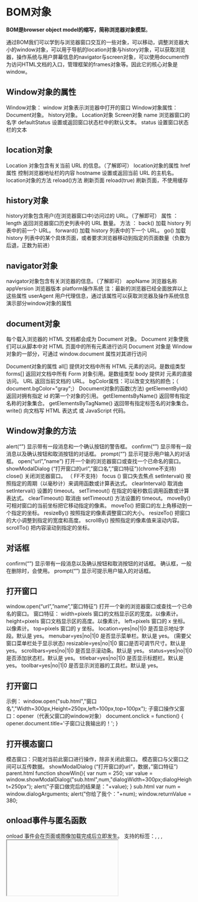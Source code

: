# BOM对象

**BOM是browser object model的缩写，简称浏览器对象模型**。

通过BOM我们可以学到与浏览器窗口交互的一些对象，可以移动，调整浏览器大小的window对象，可以用于导航的location对象与history对象，可以获取浏览器，操作系统与用户屏幕信息的navigator与screen对象，可以使用document作为访问HTML文档的入口，管理框架的frames对象等。因此它的核心对象是window。

## Window对象的属性

Window对象： window 对象表示浏览器中打开的窗口
	Window对象属性：
	Document对象。
	history对象。
	Location对象
	Screen对象
	name 浏览器窗口的名字
	defaultStatus 设置或返回窗口状态栏中的默认文本。
	status 设置窗口状态栏的文本

## location对象

Location 对象包含有关当前 URL 的信息。（了解即可）
	location对象的属性
		href属性 控制浏览器地址栏的内容
		hostname 设置或返回当前 URL 的主机名。
	location对象的方法
		reload()方法 刷新页面
		reload(true) 刷新页面，不使用缓存

## history对象

history对象包含用户(在浏览器窗口中)访问过的 URL。（了解即可）
	属性 ：
		length 返回浏览器窗口历史列表中的 URL 数量。
	方法 ：
		back() 加载 history 列表中的前一个 URL。
		forward() 加载 history 列表中的下一个 URL。
		go() 加载 history 列表中的某个具体页面，或者要求浏览器移动到指定的页面数量（负数为后退，正数为前进）

## navigator对象 

navigator对象包含有关浏览器的信息。（了解即可）
	appName 浏览器名称
	appVersion 浏览器版本
	platform操作系统
注：最新的浏览器已经全面放弃以上这些属性
	userAgent 用户代理信息，通过该属性可以获取浏览器及操作系统信息
	演示部分window对象的属性

## document对象 

每个载入浏览器的 HTML 文档都会成为 Document 对象。
	Document 对象使我们可以从脚本中对 HTML 页面中的所有元素进行访问
	Document 对象是 Window 对象的一部分，可通过 window.document 属性对其进行访问
	

Document对象的属性
		all[] 提供对文档中所有 HTML 元素的访问。是数组类型
		forms[] 返回对文档中所有 Form 对象引用。是数组类型
		body 提供对 <body> 元素的直接访问。
		URL 返回当前文档的 URL。
		bgColor属性：可以改变文档的颜色；（ document.bgColor="gray";）
	Document对象的函数(方法)
		getElementById() 返回对拥有指定 id 的第一个对象的引用。
		getElementsByName() 返回带有指定名称的对象集合。
		getElementsByTagName() 返回带有指定标签名的对象集合。 
		write() 向文档写 HTML 表达式 或 JavaScript 代码。

## Window对象的方法 

alert(“”) 显示带有一段消息和一个确认按钮的警告框。
	confirm(“”) 显示带有一段消息以及确认按钮和取消按钮的对话框。
	prompt(“”) 显示可提示用户输入的对话框。
	open(“url”,”name”) 打开一个新的浏览器窗口或查找一个已命名的窗口。
	showModalDialog (“打开窗口的url”,”窗口名”,”窗口特征”)(chrome不支持)
	close() 关闭浏览器窗口。 （ FF不支持）
	focus () 窗口失去焦点
	setInterval() 按照指定的周期（以毫秒计）来调用函数或计算表达式。
	clearInterval() 取消由 setInterval() 设置的 timeout。
	setTimeout() 在指定的毫秒数后调用函数或计算表达式。
	clearTimeout() 取消由 setTimeout() 方法设置的 timeout。
	moveBy() 可相对窗口的当前坐标把它移动指定的像素。
	moveTo() 把窗口的左上角移动到一个指定的坐标。
	resizeBy() 按照指定的像素调整窗口的大小。
	resizeTo() 把窗口的大小调整到指定的宽度和高度。
	scrollBy() 按照指定的像素值来滚动内容。
	scrollTo() 把内容滚动到指定的坐标。

## 对话框 

confirm(“”) 显示带有一段消息以及确认按钮和取消按钮的对话框。
 		确认框，一般在删除时，会使用。
	prompt(“”) 显示可提示用户输入的对话框。

## 打开窗口 

window.open(“url”,”name”,”窗口特征”) 打开一个新的浏览器窗口或查找一个已命名的窗口。
	窗口特征：
		width=pixels 窗口的文档显示区的宽度。以像素计。
		height=pixels 窗口文档显示区的高度。以像素计。
		left=pixels 窗口的 x 坐标。以像素计。
		top=pixels 窗口的 y 坐标。
		location=yes|no|1|0 是否显示地址字段。默认是 yes。
		menubar=yes|no|1|0 是否显示菜单栏。默认是 yes。 (需要父窗口菜单栏处于显示状态)
		resizable=yes|no|1|0 窗口是否可调节尺寸。默认是 yes。
		scrollbars=yes|no|1|0 是否显示滚动条。默认是 yes。
		status=yes|no|1|0 是否添加状态栏。默认是 yes。
		titlebar=yes|no|1|0 是否显示标题栏。默认是 yes。
		toolbar=yes|no|1|0 是否显示浏览器的工具栏。默认是 yes。

## 打开窗口 

示例：
		window.open("sub.html","窗口名","Width=300px,Height=250px,left=100px,top=100px");
	子窗口操作父窗口：opener（代表父窗口的window对象）
		document.onclick = function() {
			opener.document.title='子窗口让我输出的！';
		}

## 打开模态窗口

模态窗口：只能对当前此窗口进行操作，除非关闭此窗口。
	模态窗口与父窗口之间可以互传数据。
	showModalDialog (“打开窗口的url”，数据，”窗口特征”)
		parent.html
		function showWin(){
			var num = 250;
			var value = window.showModalDialog("sub.html",num,"dialogWidth=300px;dialogHeight=250px");
			alert("子窗口做完后的结果是："+value);
		}
		sub.html 
		var num = window.dialogArguments;
		 alert("你给了我个："+num);
		 window.returnValue = 380;

## onload事件与匿名函数 

onload 事件会在页面或图像加载完成后立即发生。
	支持的标签：<body>, <frame>, <frameset>, <iframe>, <img>, <link>, <script>
	支持的对象：image, layer, window
	例：
	1，<body onload=“alert(‘页面加载完毕。');">
	2，<body onload=“jiazaiwanbi()">
		function jiazaiwanbi(){
			alert(“页面加载完毕。”);
		}
	3，window.onload=jiazaiwanbi;
	4，window.onload=function(){alert(“页面加载完毕。”);};





# DOM概念

**DOM（Document Object Model），文档对象模型。**
	DOM定义了表示和修改文档所需的对象、这些对象的行为和属性以及这些对象之间的关系。
	//1、节点
		这些对象又称为节点(在DOM的世界里，一切皆节点)：
		整个文档是一个文档节点（document）(document.documentElement:根节点HTML标签)
		每个 HTML 标签是一个元素节点
		包含在 HTML 元素中的文本是文本节点
		每一个 HTML 属性是一个属性节点
		注释属于注释节点
	//2、DOM树
		对象之间的关系叫做Node (节点)层次：
		节点彼此都有等级关系。
		HTML 文档中的所有节点组成了一个文档树（或节点树）。HTML 文档中的每个元素、属性、文本等都代表着树中的一个节点。
		HTML标签是根（root）节点。节点之间都存在着父子（parent \child）、同胞（sibling）的关系。

## 查询元素节点

getElementById() 		//获取特定 ID 元素的节点
	getElementsByTagName()	//获取相同标签名的元素节点，返回数组，使用[0]来获取
	getElementsByName()	//获取相同name属性的元素节点，不是所有标签都有name属性，某些低版本浏览器会有兼容性问题
	getElementsByClassName()	//获取相同class属性的节点列表
									IE8及以下不支持

## 通过层级关系访问节点（包括文本和元素）

parentNode 		父节点。
	childNodes		 当前节点包含的所有子节点(文本和元素节点都有)。
	firstChild		 当前节点的第一个子节点。
	lastChild		 当前节点的最后一个子节点。
	注：childNodes中的所有节点都具有相同的父节点，因此它们的 parentNode 属性都指向同一个节点。包含在childNodes 列表中的每个节点相互之间都是同胞节点。
	previousSibling 访问前一个同胞节点。
	nextSibling 访问后一个同胞节点。
注：列表中第一个节点的 previousSibling 属性值为 null ，而列表中最后一个节点的 nextSibling 属性的值同样也为 null。

## 通过层级关系访问元素节点

parentNode 		父节点。
	children		 当前节点的所有子节点(只有元素节点)，即所有的元素类型的子节点
	firstElementChild		 当前节点的第一个元素类型的子节点。
	lastElementChild		 当前节点的最后一个元素类型的子节点。
	previousElementSibling 		访问前一个同胞元素类型的节点。
	nextElementSibling 		访问后一个同胞元素类型的节点。
	注：列表中第一个节点的 previousElementSibling 属性值为 null ，而列表中最后一个节点的nextElementSibling属性的值同样也为 null。

## 节点的增删改

document.createElement(HTML标签名) 	//创建一个元素节点
	document.createTextNode(文字) 	//创建一个文本节点
	node.appendChild(newChild) 	//newChild 被添加到孩子列表中的末端。
	node.insertBefore(newChild, referenceNode) 	// 将 newChild 节点插入到 referenceNode 之前。
	node.removeChild(oldChild) 	//删除 oldChild子节点。
	node.replaceChild(newChild, oldChild) 	//用newChild节点替换oldChild节点
	注：子节点中包含文本节点、属性节点和元素节点。
		通过nodeType属性来判断节点类型，1代表元素节点，2代表属性节点，3代表文本节点

## 表格的增删改

表上的行、列集合
		tab.rows[index]; //取得表中的某一行
		row.cells[index]; //取得行中某一列
	插入
		tab.insertRow(index); //插入新行并返回新行，index为插入位置不写插入到表末
		row.insertCell(index); //插入新列并返回新列，index为插入位置不写插入到行末
	删除
		tab.deleteRow(index);
		row.deleteCell(index);

## window.onscroll事件

window.onscroll页面滚动事件
	取得滚动条位置
		document.body.scrollTop //谷歌(设为0页面回到顶部)
		document.documentElement.scrollTop //标准
	兼容写法
		document.documentElement.scrollTop || document.body.scrollTop
	页面可见区域高度
		document.body.clientHeight（如果出现问题用document.documentElement.clientHeight）
	取得某元素距离外层元素的距离，外层元素必须定位，否则就会找外外层，直到body
		obj.offsetTop （不能设置，仅能获取）
	设置元素高度使用
		obj.style.top

## 文本节点与节点过滤

//创建文本节点的代码
		document.createTextNode（”文本节点包含的文本内容”）
	//传入父节点和需要的节点的类型，返回复合要求的子节点
		function filternode(node,data){
			var arr=[];
			for(var i=0;i<node.childNodes.length;i++){
				if(node.childNodes[i].nodeType==data){
					arr.push(node.childNodes[i]);
				}
			}
			return arr;
			}
		filternode(div1,1);
演示：文本节点与节点过滤

## 操作节点的属性 

node.属性名 的方式访问和操作节点的属性，仅限于常规属性
		tagName ：表示元素节点的标签名
		innerHTML ：获取元素节点里的内容
		outerHTML: 包含元素自身的标签.(非 W3C DOM 规范)
		 innerText ：获取元素内文本内容html标签被忽略（非 W3C DOM 规范）
		id ：元素节点的 id 名称
		title ：元素节点的 title 属性值（鼠标悬停时的提示）
		style ： 获取CSS行内样式属性值
		 className：CSS元素的类 (不可以使用class)		

​	node. setAttribute(“属性名”,”值”) 的方式访问常规属性和自定义属性
​		node. getAttribute(“属性名”) 的方式访问常规属性和自定义属性
注：也可以在HTML中添加标签的自定义属性

## 操作样式

对于样式获取尽量使用currentStyle和getComputedStyle
	修改样式使用style

样式获取的兼容性处理：
	function getStyle(obj, attr){
		if(obj.currentStyle) {
			 return obj.currentStyle[attr];
		} else {
			 return window.getComputedStyle(obj, false)[attr];
		}
	}

## Style常见样式设置

获取和设置行内样式

CSS样式属性---Style对象属性
	color---------- color
	font-size----------fontSize
	font-family----------fontFamily
	background-color----------backgroundColor
	background-image----------backgroundImage
	display----------display

结论：一般情况下，css的样式属性中出现“-”号，则对应的style属性是：去掉“-”号，把“-”号后面单词的第一字母大写。如果没有“-”号，则两者一样。



## offset属性

 element.offsetHeight 通过计算得到的某个元素的高（元素必须出现在页面上）
	 element.offsetWidth 通过计算得到的某个元素的宽（元素必须出现在页面上）
	 element.offsetLeft 返回元素的水平偏移位置(基于最近的有定位的父元素，如果没有，就是body)
	 element.offsetTop 返回元素的垂直偏移位置。 (基于最近的有定位的父元素，如果没有，就是body)
	 element.offsetParent 返回元素的偏移容器。 (最近的有定位的父元素)

 如何计算某个元素距离页面的坐标
	 getBoundingClientRect() 这个方法返回一个矩形对象，包含四个属性：left、top、right和bottom。分别表示元素各边与页面上边和左边的距离。
		 var box=document.getElementById('box');	 // 获取元素
		alert(box.getBoundingClientRect().top); 	// 元素上边距离页面上边的距离
		alert(box.getBoundingClientRect().right);	 // 元素右边距离页面左边的距离
		alert(box.getBoundingClientRect().bottom);	 // 元素下边距离页面上边的距离
		alert(box.getBoundingClientRect().left);	 // 元素左边距离页面左边的距离
注意：IE、Firefox3+、Opera9.5、Chrome、Safari支持，在IE中，默认坐标从(2,2)开始计算，导致最终距离比其他浏览器多出两个像素，我们需要做个兼容。





## 下面的属性和方法可用于所有 HTML 元素上：

element.accessKey 设置或返回元素的快捷键。
	element.appendChild() 向元素添加新的子节点，作为最后一个子节点。
	element.attributes 返回元素属性的 NamedNodeMap。
	element.childNodes 返回元素子节点的 NodeList。
	element.className 设置或返回元素的 class 属性。
	element.clientHeight 返回元素的可见高度。
	element.clientWidth 返回元素的可见宽度。
	element.cloneNode() 克隆元素。
	element.compareDocumentPosition() 比较两个元素的文档位置。
	element.dir 设置或返回元素的文本方向。
	element.firstChild 返回元素的首个子。
	element.getAttribute() 返回元素节点的指定属性值。
	element.getAttributeNode() 返回指定的属性节点。
	element.getElementsByTagName() 返回拥有指定标签名的所有子元素的集合。
	element.getFeature() 返回实现了指定特性的 API 的某个对象。
	element.getUserData() 返回关联元素上键的对象。
	element.hasAttribute() 如果元素拥有指定属性，则返回true，否则返回 false。
	element.hasAttributes() 如果元素拥有属性，则返回 true，否则返回 false。
	element.hasChildNodes() 如果元素拥有子节点，则返回 true，否则 false。
	element.id 设置或返回元素的 id。
	element.innerHTML 设置或返回元素的内容。
	element.insertBefore() 在指定的已有的子节点之前插入新节点。
	element.isDefaultNamespace() 如果指定的 namespaceURI 是默认的，则返回 true，否则返回 false。
	element.isEqualNode() 检查两个元素是否相等。
	element.isSameNode() 检查两个元素是否是相同的节点。
	element.isSupported() 如果元素支持指定特性，则返回 true。
	element.lang 设置或返回元素的语言代码。
	element.lastChild 返回元素的最后一个子元素。
	element.namespaceURI 返回元素的 namespace URI。
	element.nextSibling 返回位于相同节点树层级的下一个节点。
	element.nodeName 返回元素的名称。
	element.nodeType 返回元素的节点类型。
	element.nodeValue 设置或返回元素值。
	element.normalize() 合并元素中相邻的文本节点，并移除空的文本节点。
	element.offsetHeight 返回元素的高度。
	element.offsetWidth 返回元素的宽度。
	element.offsetLeft 返回元素的水平偏移位置。
	element.offsetParent 返回元素的偏移容器。
	element.offsetTop 返回元素的垂直偏移位置。
	element.ownerDocument 返回元素的根元素（文档对象）。
	element.parentNode 返回元素的父节点。
	element.previousSibling 返回位于相同节点树层级的前一个元素。
	element.removeAttribute() 从元素中移除指定属性。
	element.removeAttributeNode() 移除指定的属性节点，并返回被移除的节点。
	element.removeChild() 从元素中移除子节点。
	element.replaceChild() 替换元素中的子节点。
	element.scrollHeight 返回元素的整体高度。
	element.scrollLeft 返回元素左边缘与视图之间的距离。
	element.scrollTop 返回元素上边缘与视图之间的距离。
	element.scrollWidth 返回元素的整体宽度。
	element.setAttribute() 把指定属性设置或更改为指定值。
	element.setAttributeNode() 设置或更改指定属性节点。
	element.setIdAttribute() 
	element.setIdAttributeNode() 
	element.setUserData() 把对象关联到元素上的键。
	element.style 设置或返回元素的 style 属性。
	element.tabIndex 设置或返回元素的 tab 键控制次序。
	element.tagName 返回元素的标签名。
	element.textContent 设置或返回节点及其后代的文本内容。
	element.title 设置或返回元素的 title 属性。
	element.toString() 把元素转换为字符串。
	nodelist.item() 返回 NodeList 中位于指定下标的节点。
	nodelist.length 返回 NodeList 中的节点数。

